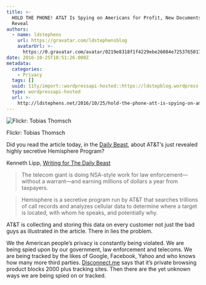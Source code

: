 ```yaml
---
title: >-
  HOLD THE PHONE! AT&T Is Spying on Americans for Profit, New Documents
  Reveal
authors:
  - name: ldstephens
    url: https://gravatar.com/ldstephensblog
    avatarUrl: >-
      https://0.gravatar.com/avatar/0219e8318f1f4229ebe26084e7253765017f43ca0c631be37dc6d0b8ad6e40a4?s=96&d=identicon&r=G
date: 2016-10-25T18:51:26.000Z
metadata:
  categories:
    - Privacy
  tags: []
  uuid: 11ty/import::wordpressapi-hosted::https://ldstepblog.wordpress.com/?p=96
  type: wordpressapi-hosted
  url: >-
    http://ldstephens.net/2016/10/25/hold-the-phone-att-is-spying-on-americans-for-profit-new-documents-reveal-2/
---
```


![Flickr: Tobias Thomsch](assets/7061972287_d0fbf55bed_b1-q4OdKJOh7bi8.jpg)

Flickr: Tobias Thomsch

Did you read the article today, in the [Daily Beast](http://www.thedailybeast.com/articles/2016/10/25/at-t-is-spying-on-americans-for-profit.html), about AT&T’s just revealed highly secretive Hemisphere Program?

Kenneth Lipp, [Writing for The Daily Beast](http://www.thedailybeast.com/articles/2016/10/25/at-t-is-spying-on-americans-for-profit.html)

> The telecom giant is doing NSA-style work for law enforcement—without a warrant—and earning millions of dollars a year from taxpayers.

> Hemisphere is a secretive program run by AT&T that searches trillions of call records and analyzes cellular data to determine where a target is located, with whom he speaks, and potentially why.

AT&T is collecting and storing this data on every customer not just the bad guys as illustrated in the article. There in lies the problem.

We the American people’s privacy is constantly being violated. We are being spied upon by our government, law enforcement and telecoms. We are being tracked by the likes of Google, Facebook, Yahoo and who knows how many more third parties. [Disconnect.me](https://disconnect.me/disconnect) says that it’s private browsing product blocks 2000 plus tracking sites. Then there are the yet unknown ways we are being spied on or tracked.
